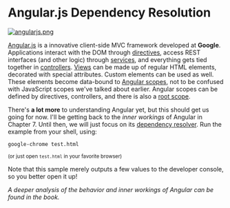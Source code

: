 # Angular.js Dependency Resolution

[![angularjs.png][1]][2]

[Angular.js][2] is a innovative client-side MVC framework developed at **Google**. Applications interact with the DOM through [directives][3], access REST interfaces (and other logic) through [services][4], and everything gets tied together in [controllers][5]. [Views][6] can be made up of regular HTML elements, decorated with special attributes. Custom elements can be used as well. These elements become data-bound to [Angular scopes][7], not to be confused with JavaScript scopes we've talked about earlier. Angular scopes can be defined by directives, controllers, and there is also a [root scope][8].

There's **a lot more** to understanding Angular yet, but this should get us going for now. I'll be getting back to the _inner workings_ of Angular in Chapter 7. Until then, we will just focus on its [dependency resolver][9]. Run the example from your shell, using:

```shell
google-chrome test.html
```

<sub>(or just open `test.html` in your favorite browser)</sub>

Note that this sample merely outputs a few values to the developer console, so you better open it up!

_A deeper analysis of the behavior and inner workings of Angular can be found in the book._

  [1]: http://i.imgur.com/SN9pdq1.png
  [2]: http://angularjs.org
  [3]: http://docs.angularjs.org/guide/directive
  [4]: http://docs.angularjs.org/guide/dev_guide.services.creating_services
  [5]: http://docs.angularjs.org/guide/controller
  [6]: http://docs.angularjs.org/tutorial/step_07
  [7]: http://docs.angularjs.org/guide/scope
  [8]: http://docs.angularjs.org/api/ng.$rootScope
  [9]: http://bevacqua.io/angular-di
